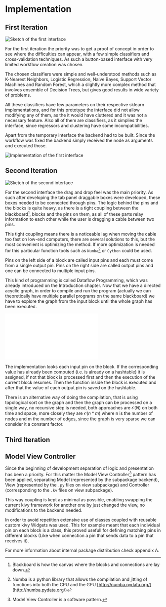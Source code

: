 Implementation
==============
<!-- High level overview + low level overview -->


First Iteration
---------------
![Sketch of the first interface](images/sketch_1.png)

For the first iteration the priority was to get a proof of concept in order to
see where the difficulties can appear, with a few simple classifiers and
cross-validation techniques. As such a button-based interface with very limited
workflow creation was chosen.

The chosen classifiers were simple and well-understood methods such as K-Nearest
Neighbors, Logistic Regression, Naive Bayes, Support Vector Machines and Random
Forest, which a slightly more complex method that involves ensemble of Decision
Trees, but gives good results in wide variety of problems.

All these classifiers have few parameters on their respective sklearn
implementations, and for this prototype the interface did not allow modifying
any of them, as the it would have cluttered and it was not a necessary feature.
Also all of them are classifiers, as it simplies the interface, since
regressors and clustering have some incompatibilities.

Apart from the temporary interface the backend had to be built. Since the
workflow was fixed the backend simply received the node as arguments and
executed those.
<!-- First backend algorithm? -->

![Implementation of the first interface](images/interface.png)


Second Iteration
----------------
![Sketch of the second interface](images/sketch_2.png)

For the second interface the drag and drop feel was the main priority.
As such after developing the tab panel draggable boxes were developed, these
boxes needed to be connected through pins.
The logic behind the pins and the blocks is quite heavy, as there is a tight
coupling between the blackboard[^blackboard], blocks and the pins on them, as
all of these parts relay information to each other while the user is
dragging a cable between two pins.

This tight coupling means there is a noticeable lag when moving the cable too
fast on low-end computers, there are several solutions to this, but the most
convenient is optimizing the method. If more optimization is needed for this
particular function tools such as `Numba`[^Numba] or `Cython` could be used.

Pins on the left side of a block are called input pins and each must come from
a single output pin. Pins on the right side are called output pins and one can
be connected to multiple input pins.

This kind of programming is called Dataflow Programming, which was already
introduced on the Introduction chapter. Now that we have a directed acyclic
graph, in order to compile and run the program (actually we can theoretically
have multiple parallel programs on the same blackboard) we have to
explore the graph from the input block until the whole graph has been executed.

![Graph Execution algorithm](images/graph_execution.pdf)

The implementation looks each input pin on the block. If the corresponding
value has already been computed (i.e. is already on a hashtable) it is assigned,
if not that block is processed first and then the execution of the current
block resumes. Then the function inside the block is executed and after that
the value of each output pin is saved on the hashtable.

There is an alternative way of doing the compilation, that is using topological
sort on the graph and then the graph can be processed on a single way, no
recursive step is needed, both approaches are $\mathcal{O}(N)$ on both time and
space, more closely they are $\mathcal{O}(n*m)$ where n is the number of nodes
and m the number of edges, since the graph is very sparse we can consider it
a constant factor.

<!-- Appendix on compilation? -->


Third Iteration
---------------


Model View Controller
---------------------
Since the beginning of development separation of logic and presentation has
been a priority. For this matter the Model View Controller[^MVC] pattern has
been applied, separating Model (represented by the subpackage backend), View
(represented by the `.py` files on view subpackage) and Controller
(corresponding to the `.kv` files on view subpackage).

This way coupling is kept as minimal as possible, enabling swapping
the current kivy framework for another one by just changed the view, no
modifications to the backend needed.

In order to avoid repetition extensive use of classes coupled with reusable
custom kivy Widgets was used. This for example meant that each individual pin
on each block is a class, this proved usefull for defining matching pins in
different blocks (Like when connection a pin that sends data to a pin that
receives it).

For more information about internal package distribution check appendix A.

[^blackboard]: Blackboard is how the canvas where the blocks and connections
    are lay down.
[^MVC]: Model View Controller is a software pattern.
[^Numba]: Numba is a python library that allows the compilation and jitting of
    functions into both the CPU and the GPU
    [http://numba.pydata.org/](http://numba.pydata.org/)
